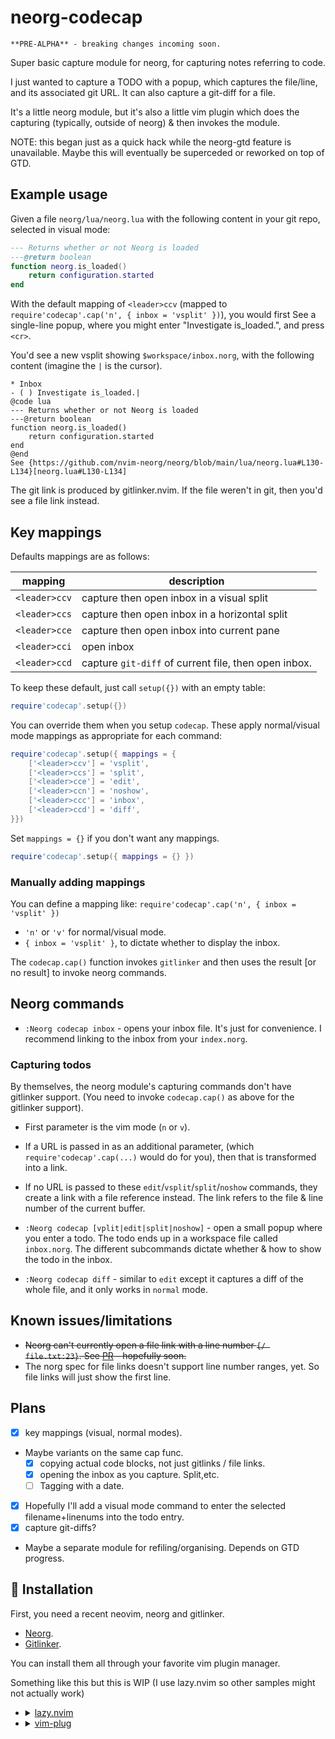# neorg-codecap

    **PRE-ALPHA** - breaking changes incoming soon.

Super basic capture module for neorg, for capturing notes referring to code.

I just wanted to capture a TODO with a popup, which captures the file/line, and its
associated git URL. It can also capture a git-diff for a file.

It's a little neorg module, but it's also a little vim plugin which does the capturing
(typically, outside of neorg) & then invokes the module.

NOTE: this began just as a quick hack while the neorg-gtd feature is unavailable.
Maybe this will eventually be superceded or reworked on top of GTD.

## Example usage

Given a file `neorg/lua/neorg.lua` with the following content in your git repo,
selected in visual mode:

```lua
--- Returns whether or not Neorg is loaded
---@return boolean
function neorg.is_loaded()
    return configuration.started
end
```

With the default mapping of `<leader>ccv`  (mapped to
`require'codecap'.cap('n', { inbox = 'vsplit' })`), you would first
See a single-line popup, where you might enter "Investigate is_loaded.",
and press `<cr>`.

You'd see a new vsplit showing `$workspace/inbox.norg`, with the following content
(imagine the `|` is the cursor).

```norg
* Inbox
- ( ) Investigate is_loaded.|
@code lua
--- Returns whether or not Neorg is loaded
---@return boolean
function neorg.is_loaded()
    return configuration.started
end
@end
See {https://github.com/nvim-neorg/neorg/blob/main/lua/neorg.lua#L130-L134}[neorg.lua#L130-L134]
```

The git link is produced by gitlinker.nvim. If the file weren't in git, then you'd
see a file link instead.

## Key mappings

Defaults mappings are as follows:

| mapping       | description    |
|---------------|----------------|
| `<leader>ccv` | capture then open inbox in a visual split |
| `<leader>ccs` | capture then open inbox in a horizontal split |
| `<leader>cce` | capture then open inbox into current pane |
| `<leader>cci` | open inbox |
| `<leader>ccd` | capture `git-diff` of current file, then open inbox. |


To keep these default, just call `setup({})` with an empty table:

```lua
require'codecap'.setup({})
```

You can override them when you setup `codecap`. These
apply normal/visual mode mappings as appropriate for each command:

```lua
require'codecap'.setup({ mappings = {
    ['<leader>ccv'] = 'vsplit',
    ['<leader>ccs'] = 'split',
    ['<leader>cce'] = 'edit',
    ['<leader>ccn'] = 'noshow',
    ['<leader>ccc'] = 'inbox',
    ['<leader>ccd'] = 'diff',
}})
```

Set `mappings = {}` if you don't want any mappings.

```lua
require'codecap'.setup({ mappings = {} })
```

### Manually adding mappings

You can define a mapping like: `require'codecap'.cap('n', { inbox = 'vsplit' })`

- `'n'` or `'v'` for normal/visual mode.
- `{ inbox = 'vsplit' }`, to dictate whether to display
the inbox.

The `codecap.cap()` function invokes `gitlinker` and then uses the result [or no
result] to invoke neorg commands.

## Neorg commands

- `:Neorg codecap inbox` - opens your inbox file. It's just for convenience.
I recommend linking to the inbox from your `index.norg`.

### Capturing todos

By themselves, the neorg module's capturing commands don't have gitlinker support.
(You need to invoke `codecap.cap()` as above for the gitlinker support).

- First parameter is the vim mode (`n` or `v`).
- If a URL is passed in as an additional parameter,
(which `require'codecap'.cap(...)` would do for you), then that is transformed
into a link.
- If no URL is passed to these `edit`/`vsplit`/`split`/`noshow` commands, they create
a link with a file reference instead. The link refers to the file & line number
of the current buffer.

- `:Neorg codecap [vplit|edit|split|noshow]` - open a small popup where you enter
a todo. The todo ends up in a workspace file called `inbox.norg`. The different
subcommands dictate whether & how to show the todo in the inbox.
- `:Neorg codecap diff` - similar to `edit` except it captures a diff of the whole
file, and it only works in `normal` mode.

## Known issues/limitations

- ~~Neorg can't currently open a file link with a line number `{/ file.txt:23}`.
See [PR](https://github.com/nvim-neorg/neorg/pull/903) - hopefully soon.~~
- The norg spec for file links doesn't support line number ranges, yet. So
file links will just show the first line.

## Plans

- [x] key mappings (visual, normal modes).
- Maybe variants on the same cap func.
  - [x] copying actual code blocks, not just gitlinks / file links.
  - [x] opening the inbox as you capture. Split,etc.
  - [ ] Tagging with a date.
- [x] Hopefully I'll add a visual mode command to enter the selected filename+linenums
into the todo entry.
- [x] capture git-diffs?
- Maybe a separate module for refiling/organising. Depends on GTD progress.

## 🔧 Installation

First, you need a recent neovim, neorg and gitlinker.

- [Neorg](https://github.com/nvim-neorg/neorg).
- [Gitlinker](https://github.com/ruifm/gitlinker.nvim).

You can install them all through your favorite vim plugin manager.

Something like this but this is WIP
(I use lazy.nvim so other samples might not actually work)

- <details>
  <summary><a href="https://github.com/folke/lazy.nvim">lazy.nvim</a></summary>

  ```lua
  require("lazy").setup({
      {
          "nvim-neorg/neorg",
          opts = {
              load = {
                  ["core.defaults"] = {},
                  ...
                  ["external.codecap"] = {},
              },
          },

          requires = {
            "nvim-lua/plenary.nvim",
            "ruifm/gitlinker.nvim",
            {
                "laher/neorg-codecap",
                keys = {
                    -- indicates to lazy to load the plugin
                    -- the mappings themselves are defined/overridden by codecap iteslf
                    { '<leader>cce', desc = 'capture a thing. open with :edit',  mode = { 'v', 'n' } },
                    { '<leader>ccv', desc = 'capture a thing. open inbox with :vsplit',  mode = { 'v', 'n' } },
                    { '<leader>ccs', desc = 'capture a thing. open inbox with :split',  mode = { 'v', 'n' } },
                    { '<leader>ccn', desc = 'capture a thing. do not open inbox',  mode = { 'v', 'n' } },
                    { '<leader>cci', desc = 'open inbox',  mode = { 'n' } },
                    { '<leader>ccd', desc = 'capture git-diff of current file. open inbox',  mode = { 'n' } },
                },
                config = function()
                    require'codecap'.setup({})
                end
            },
         },
      },
  })
  ```

  </details>


- <details>
  <summary><a href="https://github.com/junegunn/vim-plug">vim-plug</a></summary>

  ```vim
  Plug 'nvim-neorg/neorg' | Plug 'nvim-lua/plenary.nvim' | Plug 'ruifm/gitlinker.nvim' | Plug 'laher/neorg-codecap'
  ```

  You can then put this initial configuration in your `init.vim` file.

  TODO test the setup, add override key mappings.

  ```vim
  lua << EOF
  require('neorg').setup {
    load = {
        ["core.defaults"] = {},
        ...
        ["external.codecap"] = {},
    },
  }
  -- codecap.setup will sset up default mappings.
  -- codecap key mappings operate outside of neorg, so they are mapped outside too.
  require('codecap').setup {

  }
  EOF
  ```

  </details>
